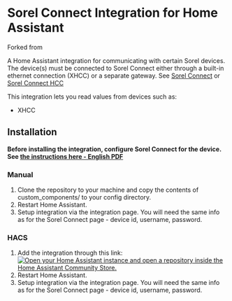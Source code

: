 # Sorel Connect Integration for Home Assistant

Forked from 

A Home Assistant integration for communicating with certain Sorel devices. The device(s) must be connected to Sorel Connect either through a built-in ethernet connection (XHCC) or a separate gateway. See [Sorel Connect](https://www.sorel.de/en/controller/sorel-connect/) or [Sorel Connect HCC](https://www.sorel.de/en/controller/sorel-connect/hcc-sorel-connect/)

This integration lets you read values from devices such as:
* XHCC

## Installation

**Before installing the integration, configure Sorel Connect for the device. See [the instructions here - English PDF](https://www.sorel.de/shared-files/69501/?sorel_connect_en.pdf)**

### Manual

1. Clone the repository to your machine and copy the contents of custom_components/ to your config directory.
1. Restart Home Assistant.
1. Setup integration via the integration page. You will need the same info as for the Sorel Connect page - device id, username, password.

### HACS

1. Add the integration through this link: [![Open your Home Assistant instance and open a repository inside the Home Assistant Community Store.](https://my.home-assistant.io/badges/hacs_repository.svg)](https://my.home-assistant.io/redirect/hacs_repository/?owner=david-robson&repository=home-assistant-sorel-connect)
1. Restart Home Assistant.
1. Setup integration via the integration page. You will need the same info as for the Sorel Connect page - device id, username, password.





